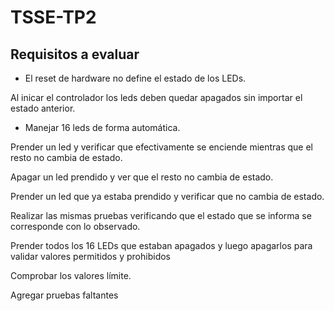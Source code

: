 # TSSE-TP2

## Requisitos a evaluar

- El reset de hardware no define el estado de los LEDs.

Al inicar el controlador los leds deben quedar apagados sin importar el estado anterior.

- Manejar 16 leds de forma automática.

Prender un led y verificar que efectivamente se enciende mientras que el resto no cambia de estado.

Apagar un led prendido y ver que el resto no cambia de estado.

Prender un led que ya estaba prendido y verificar que no cambia de estado.

Realizar las mismas pruebas verificando que el estado que se informa se corresponde con lo observado.

Prender todos los 16 LEDs que estaban apagados y luego apagarlos para validar valores permitidos y prohibidos

Comprobar los valores límite.

Agregar pruebas faltantes